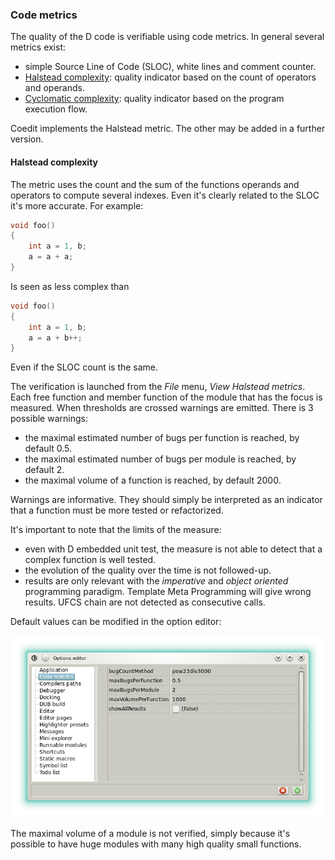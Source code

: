 ### Code metrics

The quality of the D code is verifiable using code metrics.
In general several metrics exist:

* simple Source Line of Code (SLOC), white lines and comment counter.
* [Halstead complexity](https://en.wikipedia.org/wiki/Halstead_complexity_measures): quality indicator based on the count of operators and operands.
* [Cyclomatic complexity](https://en.wikipedia.org/wiki/Cyclomatic_complexity): quality indicator based on the program execution flow.

Coedit implements the Halstead metric. The other may be added in a further version.

#### Halstead complexity

The metric uses the count and the sum of the functions operands and operators to compute several indexes. Even it's clearly related to the SLOC it's more accurate. For example:

```D
void foo() 
{
    int a = 1, b;
    a = a + a;
}
```

Is seen as less complex than

```D
void foo() 
{
    int a = 1, b;
    a = a + b++;
}
```

Even if the SLOC count is the same.

The verification is launched from the _File_ menu, _View Halstead metrics_.
Each free function and member function of the module that has the focus is measured.
When thresholds are crossed warnings are emitted. There is 3 possible warnings:

* the maximal estimated number of bugs per function is reached, by default 0.5.
* the maximal estimated number of bugs per module is reached, by default 2.
* the maximal volume of a function is reached, by default 2000.

Warnings are informative. They should simply be interpreted as an indicator that a function must be more tested or refactorized.

It's important to note that the limits of the measure:

* even with D embedded unit test, the measure is not able to detect that a complex function is well tested.
* the evolution of the quality over the time is not followed-up.
* results are only relevant with the _imperative_ and _object oriented_ programming paradigm. Template Meta Programming will give wrong results. UFCS chain are not detected as consecutive calls.

Default values can be modified in the option editor:

![](img/code_metrics.png)

The maximal volume of a module is not verified, simply because it's possible to have huge modules with many high quality small functions.